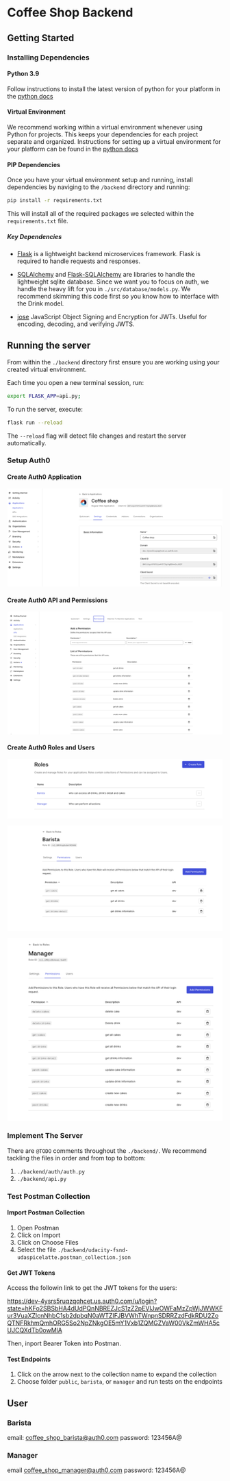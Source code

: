 # Coffee Shop Backend

## Getting Started

### Installing Dependencies

#### Python 3.9

Follow instructions to install the latest version of python for your platform in the [python docs](https://docs.python.org/3/using/unix.html#getting-and-installing-the-latest-version-of-python)

#### Virtual Environment

We recommend working within a virtual environment whenever using Python for projects. This keeps your dependencies for each project separate and organized. Instructions for setting up a virtual environment for your platform can be found in the [python docs](https://packaging.python.org/guides/installing-using-pip-and-virtual-environments/)

#### PIP Dependencies

Once you have your virtual environment setup and running, install dependencies by naviging to the `/backend` directory and running:

```bash
pip install -r requirements.txt
```

This will install all of the required packages we selected within the `requirements.txt` file.

##### Key Dependencies

- [Flask](http://flask.pocoo.org/) is a lightweight backend microservices framework. Flask is required to handle requests and responses.

- [SQLAlchemy](https://www.sqlalchemy.org/) and [Flask-SQLAlchemy](https://flask-sqlalchemy.palletsprojects.com/en/2.x/) are libraries to handle the lightweight sqlite database. Since we want you to focus on auth, we handle the heavy lift for you in `./src/database/models.py`. We recommend skimming this code first so you know how to interface with the Drink model.

- [jose](https://python-jose.readthedocs.io/en/latest/) JavaScript Object Signing and Encryption for JWTs. Useful for encoding, decoding, and verifying JWTS.

## Running the server

From within the `./backend` directory first ensure you are working using your created virtual environment.

Each time you open a new terminal session, run:

```bash
export FLASK_APP=api.py;
```

To run the server, execute:

```bash
flask run --reload
```

The `--reload` flag will detect file changes and restart the server automatically.

### Setup Auth0

#### Create Auth0 Application

![alt text](./images/image.png)

#### Create Auth0 API and Permissions

![alt text](./images/image-1.png)

#### Create Auth0 Roles and Users

![alt text](./images/image-2.png)

![alt text](./images/image-3.png)

![alt text](./images/image-4.png)

### Implement The Server

There are `@TODO` comments throughout the `./backend/`. We recommend tackling the files in order and from top to bottom:

1. `./backend/auth/auth.py`
2. `./backend/api.py`

### Test Postman Collection

#### Import Postman Collection

1. Open Postman
2. Click on Import
3. Click on Choose Files
4. Select the file `./backend/udacity-fsnd-udaspicelatte.postman_collection.json`

#### Get JWT Tokens

Access the followin link to get the JWT tokens for the users:

https://dev-4ysrs5ruqzqqhcet.us.auth0.com/u/login?state=hKFo2SBSbHA4dUdPQnNBREZJcS1zZ2pEVlJwOWFaMzZpWjJWWKFur3VuaXZlcnNhbC1sb2dpbqN0aWTZIFJBVWhTWnpnSDRRZzdFdkRDU2ZoQTNFRkhmQmhORG5So2NpZNkgOE5mY1Vxb1ZQMGZVaW00VkZmWHA5cUJCQXdTb0owMlA

Then, inport Bearer Token into Postman.

#### Test Endpoints

1. Click on the arrow next to the collection name to expand the collection
2. Choose folder `public`, `barista`, or `manager` and run tests on the endpoints

## User

### Barista

email: coffee_shop_barista@auth0.com
password: 123456A@

### Manager

email coffee_shop_manager@auth0.com
password: 123456A@
